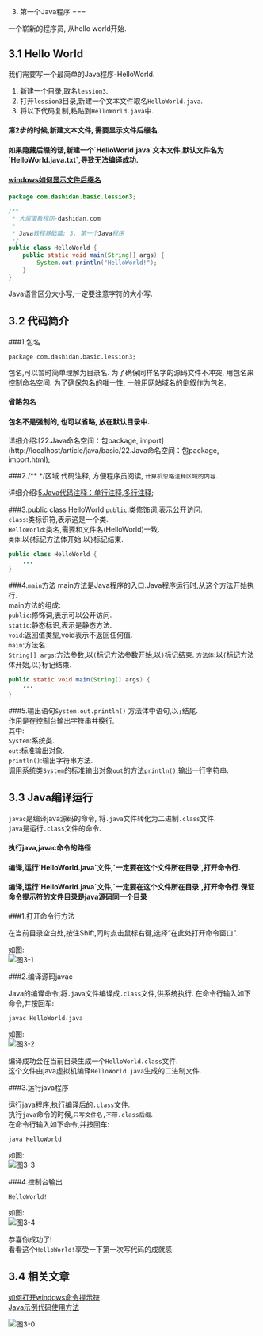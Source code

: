 3. 第一个Java程序
===

<div class="jumbotron">
<p>一个崭新的程序员, 从hello world开始.</p>  
</div>

3.1 Hello World
---

我们需要写一个最简单的Java程序-HelloWorld.
1. 新建一个目录,取名`lession3`.
2. 打开`lession3`目录,新建一个文本文件取名`HelloWorld.java`.
3. 将以下代码复制,粘贴到`HelloWorld.java`中.   
	   
<div class="bs-callout bs-callout-success">
	<h4>第2步的时候,新建文本文件, 需要显示文件后缀名.</h4>	<h4>如果隐藏后缀的话,新建一个`HelloWorld.java`文本文件,默认文件名为`HelloWorld.java.txt`,导致无法编译成功.</h4>
	<h4><a href="http://localhost/article/windows/basic/windows如何显示文件后缀名.html">windows如何显示文件后缀名</a></h4>
</div>	

```java
package com.dashidan.basic.lession3;

/**
 * 大屎蛋教程网-dashidan.com
 *
 * Java教程基础篇: 3. 第一个Java程序
 */
public class HelloWorld {
    public static void main(String[] args) {
        System.out.println("HelloWorld!");
    }
}

```

<div class="bs-callout bs-callout-warning">
<p>Java语言区分大小写,一定要注意字符的大小写.</p>
</div>

3.2 代码简介
---

###1.包名

	package com.dashidan.basic.lession3;
	
包名,可以暂时简单理解为目录名.
为了确保同样名字的源码文件不冲突, 用包名来控制命名空间. 为了确保包名的唯一性, 一般用网站域名的倒叙作为包名.

<div class="bs-callout bs-callout-success">
    <h4>省略包名</h4>
	<h4>包名不是强制的, 也可以省略, 放在默认目录中.</h4>
</div>


详细介绍:[22.Java命名空间：包package, import](http://localhost/article/java/basic/22.Java命名空间：包package, import.html);

###2./** */区域
代码注释, 方便程序员阅读, `计算机忽略注释区域的内容`.

详细介绍:[5.Java代码注释：单行注释,多行注释](http://localhost/article/java/basic/5.Java代码注释：单行注释,多行注释.html);
 
###3.public class HelloWorld
`public`:类修饰词,表示公开访问.   
`class`:类标识符,表示这是一个类.   
`HelloWorld`:类名,需要和文件名(HelloWorld)一致.   
`类体`:以`{`标记方法体开始,以`}`标记结束.   
```java
public class HelloWorld {
	...
}
```

###4.`main`方法
main方法是Java程序的入口.Java程序运行时,从这个方法开始执行.  
main方法的组成:   
`public`:修饰词,表示可以公开访问.    
`static`:静态标识,表示是静态方法.   
`void`:返回值类型,void表示不返回任何值.   
`main`:方法名.   
`String[] args`:方法参数,以`(`标记方法参数开始,以`)`标记结束.
`方法体`:以`{`标记方法体开始,以`}`标记结束.   

```java
public static void main(String[] args) {
	···
}
```

###5.输出语句`System.out.println()`
方法体中语句,以`;`结尾.   
作用是在控制台输出字符串并换行.  
其中:   
`System`:系统类.   
`out`:标准输出对象.   
`println()`:输出字符串方法.   
调用系统类`System`的标准输出对象`out`的方法`println()`,输出一行字符串.

3.3 Java编译运行
---

`javac`是编译java源码的命令, 将`.java`文件转化为二进制`.class`文件.    
`java`是运行`.class`文件的命令.    

<div class="bs-callout bs-callout-warning">
    <h4>执行java,javac命令的路径</h4>
	<h4>编译,运行`HelloWorld.java`文件,`一定要在这个文件所在目录`,打开命令行.</h4>	<h4>编译,运行`HelloWorld.java`文件,`一定要在这个文件所在目录`,打开命令行.保证命令提示符的文件目录是java源码同一个目录</h4>
</div>

###1.打开命令行方法

在当前目录空白处,按住Shift,同时点击鼠标右键,选择“在此处打开命令窗口”.

如图:   
![图3-1](http://localhost/img/java/basic/3-1.png)   

###2.编译源码javac

Java的编译命令,将`.java`文件编译成`.class`文件,供系统执行.
在命令行输入如下命令,并按回车:
	
	javac HelloWorld.java

如图:   
![图3-2](http://localhost/img/java/basic/3-2.png)   

编译成功会在当前目录生成一个`HelloWorld.class`文件.   
这个文件由java虚拟机编译`HelloWorld.java`生成的二进制文件.   

###3.运行java程序

运行java程序,执行编译后的`.class`文件.   
执行`java`命令的时候,`只写文件名,不带.class后缀`.   
在命令行输入如下命令,并按回车:
	
	java HelloWorld

如图:   
![图3-3](http://localhost/img/java/basic/3-3.png)   

###4.控制台输出

	HelloWorld!
	
如图:   
![图3-4](http://localhost/img/java/basic/3-4.png)   

恭喜你成功了!      
看看这个`HelloWorld!`享受一下第一次写代码的成就感.   

3.4 相关文章
---

[如何打开windows命令提示符](http://localhost/article/windows/basic/2.如何打开windows命令提示符.html)    
[Java示例代码使用方法](http://localhost/article/java/addenda/Java示例代码使用方法.html)   


![图3-0](http://localhost/img/java/basic/3-0.jpg)  